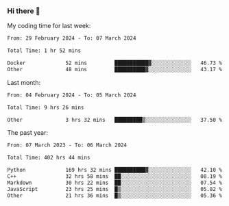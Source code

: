 ### Hi there 👋

My coding time for last week:

<!--START_SECTION:week-->

```txt
From: 29 February 2024 - To: 07 March 2024

Total Time: 1 hr 52 mins

Docker             52 mins         ███████████▓░░░░░░░░░░░░░   46.73 %
Other              48 mins         ██████████▓░░░░░░░░░░░░░░   43.17 %
```

<!--END_SECTION:week-->

Last month:

<!--START_SECTION:month-->

```txt
From: 04 February 2024 - To: 05 March 2024

Total Time: 9 hrs 26 mins

Other              3 hrs 32 mins   █████████▒░░░░░░░░░░░░░░░   37.50 %
```

<!--END_SECTION:month-->

The past year:

<!--START_SECTION:year-->

```txt
From: 07 March 2023 - To: 06 March 2024

Total Time: 402 hrs 44 mins

Python             169 hrs 32 mins ██████████▓░░░░░░░░░░░░░░   42.10 %
C++                32 hrs 58 mins  ██░░░░░░░░░░░░░░░░░░░░░░░   08.19 %
Markdown           30 hrs 22 mins  ██░░░░░░░░░░░░░░░░░░░░░░░   07.54 %
JavaScript         23 hrs 25 mins  █▒░░░░░░░░░░░░░░░░░░░░░░░   05.82 %
Other              21 hrs 36 mins  █▒░░░░░░░░░░░░░░░░░░░░░░░   05.36 %
```

<!--END_SECTION:year-->
